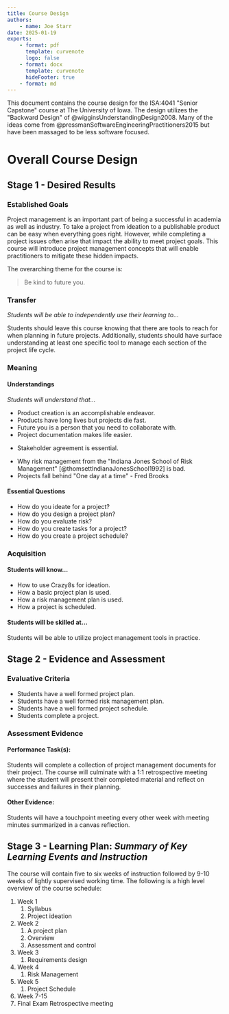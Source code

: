 ```yaml
---
title: Course Design
authors:
    - name: Joe Starr
date: 2025-01-19
exports:
    - format: pdf
      template: curvenote
      logo: false
    - format: docx
      template: curvenote
      hideFooter: true
    - format: md
---
```


This document contains the course design for the ISA:4041 "Senior Capstone"
course at The University of Iowa. The design utilizes the "Backward Design" of
@wigginsUnderstandingDesign2008. Many of the ideas come from
@pressmanSoftwareEngineeringPractitioners2015 but have been massaged to be less
software focused.

# Overall Course Design

## Stage 1 - Desired Results

### Established Goals

Project management is an important part of being a successful in academia as
well as industry. To take a project from ideation to a publishable product can
be easy when everything goes right. However, while completing a project issues
often arise that impact the ability to meet project goals. This course will
introduce project management concepts that will enable practitioners to mitigate
these hidden impacts.

The overarching theme for the course is:

> Be kind to future you.

### Transfer

_Students will be able to independently use their learning to…_

Students should leave this course knowing that there are tools to reach for when
planning in future projects. Additionally, students should have surface
understanding at least one specific tool to manage each section of the project
life cycle.

### Meaning

#### Understandings

_Students will understand that…_

-   Product creation is an accomplishable endeavor.
-   Products have long lives but projects die fast.
-   Future you is a person that you need to collaborate with.
-   Project documentation makes life easier.

*   Stakeholder agreement is essential.

-   Why risk management from the "Indiana Jones School of Risk Management"
    [@thomsettIndianaJonesSchool1992] is bad.
-   Projects fall behind "One day at a time" - Fred Brooks

#### Essential Questions

-   How do you ideate for a project?
-   How do you design a project plan?
-   How do you evaluate risk?
-   How do you create tasks for a project?
-   How do you create a project schedule?

### Acquisition

#### Students will know…

-   How to use Crazy8s for ideation.
-   How a basic project plan is used.
-   How a risk management plan is used.
-   How a project is scheduled.

#### Students will be skilled at…

Students will be able to utilize project management tools in practice.

## Stage 2 - Evidence and Assessment

### Evaluative Criteria

-   Students have a well formed project plan.
-   Students have a well formed risk management plan.
-   Students have a well formed project schedule.
-   Students complete a project.

### Assessment Evidence

#### Performance Task(s):

Students will complete a collection of project management documents for their
project. The course will culminate with a 1:1 retrospective meeting where the
student will present their completed material and reflect on successes and
failures in their planning.

#### Other Evidence:

Students will have a touchpoint meeting every other week with meeting minutes
summarized in a canvas reflection.

## Stage 3 - Learning Plan: _Summary of Key Learning Events and Instruction_

The course will contain five to six weeks of instruction followed by 9-10 weeks
of lightly supervised working time. The following is a high level overview of
the course schedule:

1. Week 1
    1. Syllabus
    2. Project ideation
2. Week 2
    1. A project plan
    2. Overview
    3. Assessment and control
3. Week 3
    1. Requirements design
4. Week 4
    1. Risk Management
5. Week 5
    1. Project Schedule
6. Week 7-15
7. Final Exam Retrospective meeting

```{include} weekly_plans/1.md

```

```{include} weekly_plans/2.md

```

```{include} weekly_plans/3.md

```

```{include} weekly_plans/4.md

```

```{include} weekly_plans/5.md

```

